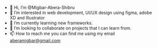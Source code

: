 - 👋 Hi, I’m @Migbar-Abera-Shibru
- 👀 I’m interested in web development, UI/UX design using figma, adobe XD and Illustrator
- 🌱 I’m currently learning new frameworks.
- 💞️ I’m looking to collaborate on projects that I can learn from. 
- 📫 How to reach me you can find me  using my email aberamigbar@gmail.com

<!---
Migbar-Abera-Shibru/Migbar-Abera-Shibru is a ✨ special ✨ repository because its `README.md` (this file) appears on your GitHub profile.
You can click the Preview link to take a look at your changes.
--->
